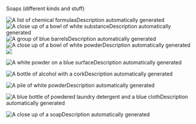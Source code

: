 Soaps (different kinds and stuff)

![A list of chemical formulasDescription automatically generated](../images/image3) 
![A close up of a bowl of white substanceDescription automatically generated](../images/image4) 
![A group of blue barrelsDescription automatically generated](../images/image5)  
![A close up of a bowl of white powderDescription automatically generated](../images/image6)  
![](../images/image7)

![A white powder on a blue surfaceDescription automatically generated](../images/image8)

![A bottle of alcohol with a corkDescription automatically generated](../images/image9)

![A pile of white powderDescription automatically generated](../images/image10)

![A blue bottle of powdered laundry detergent and a blue clothDescription automatically generated](../images/image11)

![A close up of a soapDescription automatically generated](../images/image12)

